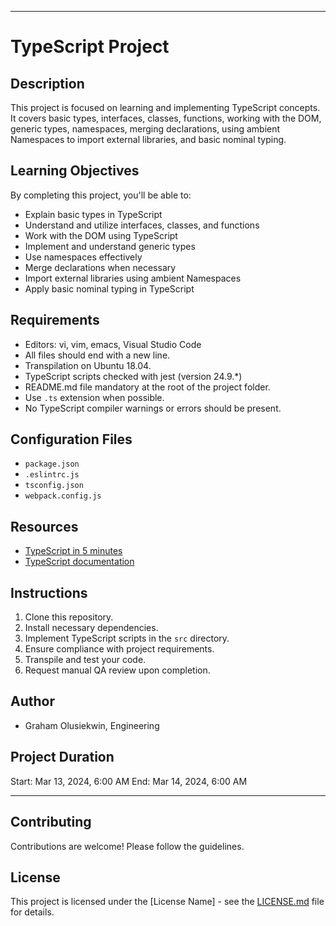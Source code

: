 
---

# TypeScript Project

## Description
This project is focused on learning and implementing TypeScript concepts. It covers basic types, interfaces, classes, functions, working with the DOM, generic types, namespaces, merging declarations, using ambient Namespaces to import external libraries, and basic nominal typing.

## Learning Objectives
By completing this project, you'll be able to:
- Explain basic types in TypeScript
- Understand and utilize interfaces, classes, and functions
- Work with the DOM using TypeScript
- Implement and understand generic types
- Use namespaces effectively
- Merge declarations when necessary
- Import external libraries using ambient Namespaces
- Apply basic nominal typing in TypeScript

## Requirements
- Editors: vi, vim, emacs, Visual Studio Code
- All files should end with a new line.
- Transpilation on Ubuntu 18.04.
- TypeScript scripts checked with jest (version 24.9.*)
- README.md file mandatory at the root of the project folder.
- Use `.ts` extension when possible.
- No TypeScript compiler warnings or errors should be present.

## Configuration Files
- `package.json`
- `.eslintrc.js`
- `tsconfig.json`
- `webpack.config.js`

## Resources
- [TypeScript in 5 minutes](link-to-resource)
- [TypeScript documentation](link-to-docs)

## Instructions
1. Clone this repository.
2. Install necessary dependencies.
3. Implement TypeScript scripts in the `src` directory.
4. Ensure compliance with project requirements.
5. Transpile and test your code.
6. Request manual QA review upon completion.

## Author
- Graham Olusiekwin, Engineering

## Project Duration
Start: Mar 13, 2024, 6:00 AM
End: Mar 14, 2024, 6:00 AM

---

## Contributing

Contributions are welcome! Please follow the guidelines.

## License

This project is licensed under the [License Name] - see the [LICENSE.md](LICENSE.md) file for details.
